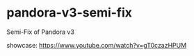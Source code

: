 # pandora-v3-semi-fix
 Semi-Fix of Pandora v3

showcase:
https://www.youtube.com/watch?v=gT0czazHPUM
